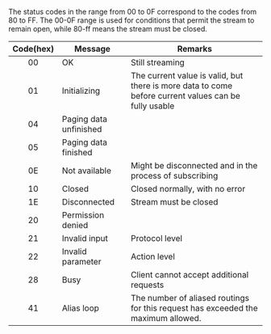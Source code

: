 The status codes in the range from 00 to 0F correspond to the codes from 80 to FF. The 00-0F range is used for conditions that permit the stream to remain open, while 80-ff means the stream must be closed. 


| Code(hex) | Message  | Remarks |
|:-------------:| ------------- |  ------------- | 
| 00     | OK | Still streaming |
| 01     | Initializing | The current value is valid, but there is more data to come before current values can be fully usable  |
| 04     | Paging data unfinished |   |
| 05     | Paging data finished |   |
| 0E| Not available| Might be disconnected and in the process of subscribing |
| 10 | Closed | Closed normally, with no error  |
| 1E| Disconnected | Stream must be closed |
| 20| Permission denied|
| 21| Invalid input| Protocol level|
| 22| Invalid parameter| Action level |
| 28| Busy| Client cannot accept additional requests|
| 41 | Alias loop| The number of aliased routings for this request has exceeded the maximum allowed. 
